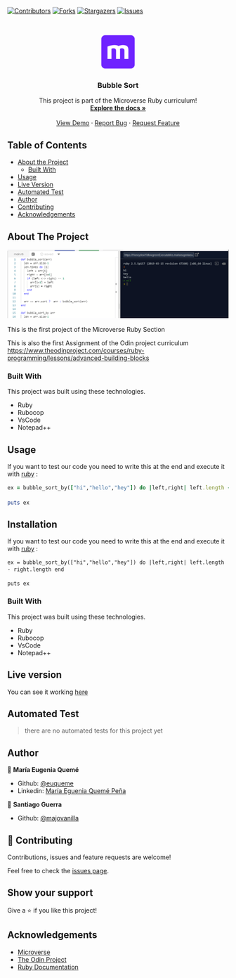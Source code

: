 <!--
*** Thanks for checking out this README Template. If you have a suggestion that would
*** make this better, please fork the repo and create a pull request or simply open
*** an issue with the tag "enhancement".
*** Thanks again! Now go create something AMAZING! :D
-->

<!-- PROJECT SHIELDS -->
<!--
*** I'm using markdown "reference style" links for readability.
*** Reference links are enclosed in brackets [ ] instead of parentheses ( ).
*** See the bottom of this document for the declaration of the reference variables
*** for contributors-url, forks-url, etc. This is an optional, concise syntax you may use.
*** https://www.markdownguide.org/basic-syntax/#reference-style-links
-->
[![Contributors][contributors-shield]][contributors-url]
[![Forks][forks-shield]][forks-url]
[![Stargazers][stars-shield]][stars-url]
[![Issues][issues-shield]][issues-url]

<!-- PROJECT LOGO -->
<br />
<p align="center">
  <a href="https://github.com/euqueme/bubble-sort">
    <img src="img/mLogo.png" alt="Logo" width="80" height="80">
  </a>

  <h3 align="center">Bubble Sort</h3>

  <p align="center">
    This project is part of the Microverse Ruby curriculum!
    <br />
    <a href="https://github.com/euqueme/bubble-sort"><strong>Explore the docs »</strong></a>
    <br />
    <br />
    <a href="https://repl.it/@MariaEugeniaEu2/HoneydewYellowgreenExecutables">View Demo</a>
    ·
    <a href="https://github.com/euqueme/bubble-sort/issues">Report Bug</a>
    ·
    <a href="https://github.com/euqueme/bubble-sort/issues">Request Feature</a>
  </p>
</p>

<!-- TABLE OF CONTENTS -->
## Table of Contents

* [About the Project](#about-the-project)
  * [Built With](#built-with)
* [Usage](#usage)
* [Live Version](#live-version)
* [Automated Test](#automated-test)
* [Author](#contact)
* [Contributing](#contributing)
* [Acknowledgements](#acknowledgements)

<!-- ABOUT THE PROJECT -->
## About The Project

[![Product Name Screen Shot][product-screenshot]](https://repl.it/@MariaEugeniaEu2/HoneydewYellowgreenExecutables)

This is the first project of the Microverse Ruby Section

This is also the first Assignment of the Odin project curriculum https://www.theodinproject.com/courses/ruby-programming/lessons/advanced-building-blocks

<!-- ABOUT THE PROJECT -->

### Built With
This project was built using these technologies.
* Ruby
* Rubocop
* VsCode
* Notepad++

<!-- USAGE -->
## Usage

If you want to test our code you need to write this at the end and execute it with [ruby](https://repl.it) : 

```ruby
ex = bubble_sort_by(["hi","hello","hey"]) do |left,right| left.length - right.length end

puts ex

```

## Installation

If you want to test our code you need to write this at the end and execute it with [ruby](https://repl.it) : 

```
ex = bubble_sort_by(["hi","hello","hey"]) do |left,right| left.length - right.length end

puts ex

```

### Built With
This project was built using these technologies.
* Ruby
* Rubocop
* VsCode
* Notepad++

<!-- LIVE VERSION -->
## Live version

You can see it working [here](https://repl.it/@MariaEugeniaEu2/HoneydewYellowgreenExecutables)

<!-- AUTOMATED TEST -->
## Automated Test

> there are no automated tests for this project yet

<!-- CONTACT -->
## Author

👤 **María Eugenia Quemé**

- Github: [@euqueme](https://github.com/euqueme)
- Linkedin: [María Eguenia Quemé Peña](https://www.linkedin.com/in/maria-queme/)

👤 **Santiago Guerra**

- Github: [@majovanilla](https://github.com/SantiagoGuerra)

<!-- CONTRIBUTING -->
## 🤝 Contributing

Contributions, issues and feature requests are welcome!

Feel free to check the [issues page](https://github.com/euqueme/youtube-page/issues).

## Show your support

Give a ⭐️ if you like this project!

<!-- ACKNOWLEDGEMENTS -->
## Acknowledgements
* [Microverse](https://www.microverse.org/)
* [The Odin Project](https://www.theodinproject.com/)
* [Ruby Documentation](https://www.ruby-lang.org/en/documentation/)

<!-- MARKDOWN LINKS & IMAGES -->
<!-- https://www.markdownguide.org/basic-syntax/#reference-style-links -->
[contributors-shield]: https://img.shields.io/github/contributors/euqueme/bubble-sort.svg?style=flat-square
[contributors-url]: https://github.com/euqueme/bubble-sort/graphs/contributors
[forks-shield]: https://img.shields.io/github/forks/euqueme/bubble-sort.svg?style=flat-square
[forks-url]: https://github.com/euqueme/bubble-sort/network/members
[stars-shield]: https://img.shields.io/github/stars/euqueme/bubble-sort.svg?style=flat-square
[stars-url]: https://github.com/euqueme/bubble-sort/stargazers
[issues-shield]: https://img.shields.io/github/issues/euqueme/bubble-sort.svg?style=flat-square
[issues-url]: https://github.com/euqueme/bubble-sort/issues
[product-screenshot]: img/screenshot.PNG

